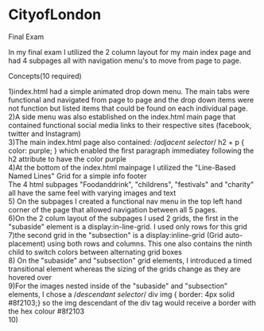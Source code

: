 # CityofLondon
Final Exam

In my final exam I utilized the 2 column layout for my main index page and had 4 subpages all with navigation menu's to move from page to page. 

Concepts(10 required)

1)index.html had a simple animated drop down menu. The main tabs were functional and navigated from page to page and the drop down items were not function but listed items that could be found on each individual page.  
2)A side menu was also established on the index.html main page that contained functional social media links to their respective sites (facebook, twitter and Instagram)  
3)The main index.html page also contained:
/*adjacent selector*/
h2 + p {
	color: purple; }
which enabled the first paragraph immediatey following the h2 attribute to have the color purple  
4)At the bottom of the index.html mainpage I utilized the "Line-Based Named Lines" Grid for a simple info footer  
The 4 html subpages "Foodanddrink", "childrens", "festivals" and "charity" all have the same feel with varying images and text  
5) On the subpages I created a functional nav menu in the top left hand corner of the page that allowed navigation between all 5 pages.  
6)On the 2 colum layout of the subpages I used 2 grids, the first in the "subaside" element is a display:in-line-grid. I used only rows for this grid  
7)the second grid in the "subsection" is a display:inline-grid (Grid auto-placement) using both rows and columns. This one also contains the ninth child to switch colors between alternating grid boxes  
8) On the "subaside" and "subsection" grid elements, I introduced a timed transitional element whereas the sizing of the grids change as they are hovered over  
9)For the images nested inside of the "subaside" and "subsection" elements, I chose a /*descendant selector*/ div img {	border: 4px solid #8f2103;} so the img descendant of the div tag would receive a border with the hex colour #8f2103  
10)
